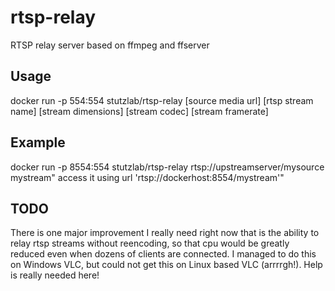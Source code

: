 # rtsp-relay
RTSP relay server based on ffmpeg and ffserver

## Usage
   docker run -p 554:554 stutzlab/rtsp-relay [source media url] [rtsp stream name] [stream dimensions] [stream codec] [stream framerate]

## Example
   docker run -p 8554:554 stutzlab/rtsp-relay rtsp://upstreamserver/mysource mystream"
   access it using url 'rtsp://dockerhost:8554/mystream'"

## TODO
There is one major improvement I really need right now that is the ability to relay rtsp streams without reencoding, so that cpu would be greatly reduced even when dozens of clients are connected. I managed to do this on Windows VLC, but could not get this on Linux based VLC (arrrrgh!). Help is really needed here!


